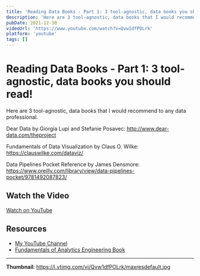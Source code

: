 ```yaml
---
title: 'Reading Data Books - Part 1: 3 tool-agnostic, data books you should read!'
description: 'Here are 3 tool-agnostic, data books that I would recommend to any data professional.   Dear Data by Giorgia Lupi and Stefanie Posavec: http://www.dear-data.com/theproject  Fundamentals of Data Visual...'
pubDate: 2021-12-30
videoUrl: 'https://www.youtube.com/watch?v=Qvw1dfPOLrk'
platform: 'youtube'
tags: []
---
```


# Reading Data Books - Part 1: 3 tool-agnostic, data books you should read!

Here are 3 tool-agnostic, data books that I would recommend to any data professional. 

Dear Data by Giorgia Lupi and Stefanie Posavec: http://www.dear-data.com/theproject

Fundamentals of Data Visualization by Claus O. Wilke: https://clauswilke.com/dataviz/

Data Pipelines Pocket Reference by James Densmore: https://www.oreilly.com/library/view/data-pipelines-pocket/9781492087823/

## Watch the Video

[Watch on YouTube](https://www.youtube.com/watch?v=Qvw1dfPOLrk)

## Resources

- [My YouTube Channel](https://www.youtube.com/juanalytics)
- [Fundamentals of Analytics Engineering Book](https://www.amazon.com/author/jmperafan)

---

**Thumbnail**: https://i.ytimg.com/vi/Qvw1dfPOLrk/maxresdefault.jpg
